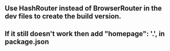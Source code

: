 ## Use HashRouter instead of BrowserRouter in the dev files to create the build version. 
## If it still doesn't work then add "homepage": '.', in package.json
